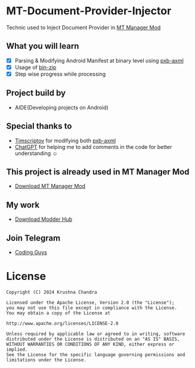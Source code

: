 # MT-Document-Provider-Injector
Technic used to Inject Document Provider in [MT Manager Mod](https://t.me/Modder_Hub/844)
## What you will learn
- [x] Parsing & Modifying Android Manifest at binary level using [pxb-axml](https://github.com/Sable/axml)
- [x] Usage of [bin-zip](https://github.com/L-JINBIN/ApkSignatureKiller/tree/master/mt/bin/zip)
- [x] Step wise progress while processing

## Project build by 
- AIDE(Developing projects on Android)
## Special thanks to
- [Timscriptov](https://github.com/timscriptov) for modifying both [pxb-axml](https://github.com/timscriptov/axmlparser)
- [ChatGPT](https://chatgpt.com) for helping me to add comments in the code for better understanding ☺️

## This project is already used in MT Manager Mod
- [Download MT Manager Mod](https://t.me/Modder_Hub/844)

## My work
- [Download Modder Hub](https://modder-hub.blogspot.com)

## Join Telegram
- [Coding Guys](https://t.me/coding_guys)
  
# License
    Copyright (C) 2024 Krushna Chandra

    Licensed under the Apache License, Version 2.0 (the "License");
    you may not use this file except in compliance with the License.
    You may obtain a copy of the License at

    http://www.apache.org/licenses/LICENSE-2.0

    Unless required by applicable law or agreed to in writing, software
    distributed under the License is distributed on an "AS IS" BASIS,
    WITHOUT WARRANTIES OR CONDITIONS OF ANY KIND, either express or implied.
    See the License for the specific language governing permissions and
    limitations under the License.
